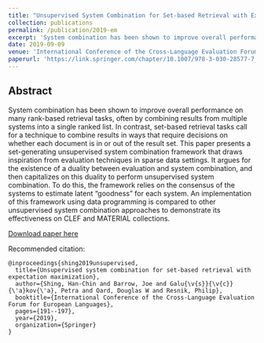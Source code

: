 ```yaml
---
title: "Unsupervised System Combination for Set-based Retrieval with Expectation Maximization"
collection: publications
permalink: /publication/2019-em
excerpt: 'System combination has been shown to improve overall performance on many rank-based retrieval tasks, often by combining results from multiple systems into a single ranked list. In contrast, set-based retrieval tasks call for a technique to combine results in ways that require decisions on whether each document is in or out of the result set. This paper presents a set-generating unsupervised system combination framework that draws inspiration from evaluation techniques in sparse data settings. It argues for the existence of a duality between evaluation and system combination, and then capitalizes on this duality to perform unsupervised system combination. To do this, the framework relies on the consensus of the systems to estimate latent “goodness” for each system. An implementation of this framework using data programming is compared to other unsupervised system combination approaches to demonstrate its effectiveness on CLEF and MATERIAL collections.'
date: 2019-09-09
venue: 'International Conference of the Cross-Language Evaluation Forum for European Languages'
paperurl: 'https://link.springer.com/chapter/10.1007/978-3-030-28577-7_16'
---
```


## Abstract

System combination has been shown to improve overall performance on many rank-based retrieval tasks, often by combining results from multiple systems into a single ranked list. In contrast, set-based retrieval tasks call for a technique to combine results in ways that require decisions on whether each document is in or out of the result set. This paper presents a set-generating unsupervised system combination framework that draws inspiration from evaluation techniques in sparse data settings. It argues for the existence of a duality between evaluation and system combination, and then capitalizes on this duality to perform unsupervised system combination. To do this, the framework relies on the consensus of the systems to estimate latent “goodness” for each system. An implementation of this framework using data programming is compared to other unsupervised system combination approaches to demonstrate its effectiveness on CLEF and MATERIAL collections.

[Download paper here](https://link.springer.com/chapter/10.1007/978-3-030-28577-7_16)

Recommended citation:

```
@inproceedings{shing2019unsupervised,
  title={Unsupervised system combination for set-based retrieval with expectation maximization},
  author={Shing, Han-Chin and Barrow, Joe and Galu{\v{s}}{\v{c}}{\'a}kov{\'a}, Petra and Oard, Douglas W and Resnik, Philip},
  booktitle={International Conference of the Cross-Language Evaluation Forum for European Languages},
  pages={191--197},
  year={2019},
  organization={Springer}
}
```